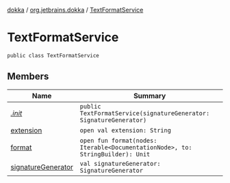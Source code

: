 [dokka](../../index.md) / [org.jetbrains.dokka](../index.md) / [TextFormatService](index.md)

# TextFormatService

```
public class TextFormatService
```
## Members
| Name | Summary |
|------|---------|
|[*.init*](_init_.md)|`public TextFormatService(signatureGenerator: SignatureGenerator)`<br>|
|[extension](extension.md)|`open val extension: String`<br>|
|[format](format.md)|`open fun format(nodes: Iterable<DocumentationNode>, to: StringBuilder): Unit`<br>|
|[signatureGenerator](signatureGenerator.md)|`val signatureGenerator: SignatureGenerator`<br>|
